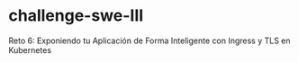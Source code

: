 # challenge-swe-III
Reto 6: Exponiendo tu Aplicación de Forma Inteligente con Ingress y TLS en Kubernetes
